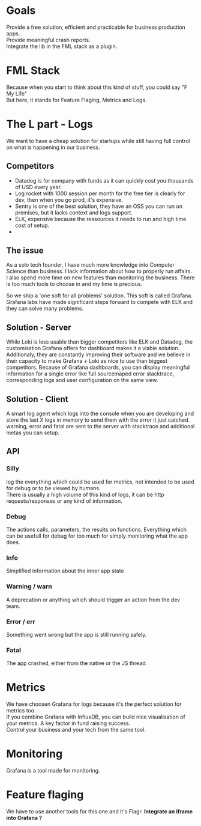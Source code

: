 # Goals

Provide a free solution, efficient and practicable for business production apps.  
Provide meaningful crash reports.  
Integrate the lib in the FML stack as a plugin.

# FML Stack

Because when you start to think about this kind of stuff, you could say "F My Life"  
But here, it stands for Feature Flaging, Metrics and Logs.

# The L part - Logs

We want to have a cheap solution for startups while still having full control on what is happening in our business.

## Competitors

- Datadog is for company with funds as it can quickly cost you thousands of USD every year.
- Log rocket with 1000 session per month for the free tier is clearly for dev, then when you go prod, it's expensive.
- Sentry is one of the best solution, they have an OSS you can run on premises, but it lacks context and logs support.
- ELK, expensive because the ressources it needs to run and high time cost of setup.
-

## The issue

As a solo tech founder, I have much more knowledge into Computer Science than business. I lack information about how to properly run affairs.  
I also spend more time on new features than monitoring the business. There is too much tools to choose in and my time is precious.

So we ship a 'one soft for all problems' solution. This soft is called Grafana.  
Grafana labs have made significant steps forward to compete with ELK and they can solve many problems.

## Solution - Server

While Loki is less usable than bigger competitors like ELK and Datadog, the customisation Grafana offers for dashboard makes it a viable solution.  
Additionaly, they are constantly improving their software and we believe in their capacity to make Grafana + Loki as nice to use than biggest competitors.
Because of Grafana dashboards, you can display meaningful information for a single error like full sourcemaped error stacktrace, corresponding logs and user configuration on the same view.

## Solution - Client

A smart log agent which logs into the console when you are developing and store the last X logs in memory to send them with the error it just catched.
warning, error and fatal are sent to the server with stacktrace and additional metas you can setup.

## API

### Silly

log the everything which could be used for metrics, not intended to be used for debug or to be viewed by humans.  
There is usually a high volume of this kind of logs, it can be http requests/responses or any kind of information.

### Debug

The actions calls, parameters, the results on functions. Everything which can be usefull for debug for too much for simply monitoring what the app does.

### Info

Simplified information about the inner app state

### Warning / warn

A deprecation or anything which should trigger an action from the dev team.

### Error / err

Something went wrong but the app is still running safely.

### Fatal

The app crashed, either from the native or the JS thread.

# Metrics

We have choosen Grafana for logs because it's the perfect solution for metrics too.  
If you combine Grafana with InfluxDB, you can build nice visualisation of your metrics. A key factor in fund raising success.  
Control your business and your tech from the same tool.

# Monitoring

Grafana is a tool made for monitoring.

# Feature flaging

We have to use another tools for this one and it's Flagr.
**Integrate an iframe into Grafana ?**

